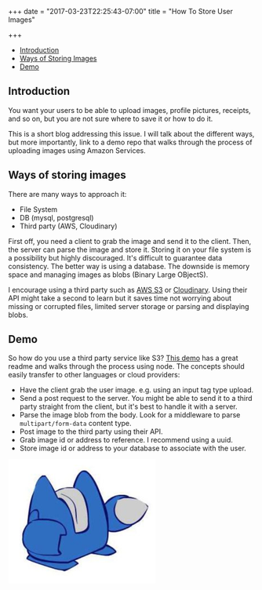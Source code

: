 +++
date = "2017-03-23T22:25:43-07:00"
title = "How To Store User Images"

+++

- [Introduction](/blog/how-to-store-user-images/#introduction)
- [Ways of Storing Images](/blog/how-to-store-user-images/#ways-of-storing-images)
- [Demo](/blog/how-to-store-user-images/#demo)

## Introduction

You want your users to be able to upload images, profile pictures, receipts, and so on, but you are not sure where to
save it or how to do it.

This is a short blog addressing this issue. I will talk about the different ways, but more importantly, link to a
demo repo that walks through the process of uploading images using Amazon Services.

## Ways of storing images

There are many ways to approach it:

- File System
- DB (mysql, postgresql)
- Third party (AWS, Cloudinary)

First off, you need a client to grab the image and send it to the client. Then, the server can parse the image
and store it. Storing it on your file system is a possibility but highly discouraged. It's difficult to guarantee
data consistency. The better way is using a database. The downside is memory space and managing images as blobs
(Binary Large OBjectS).

I encourage using a third party such as [AWS S3](https://aws.amazon.com/s3/) or [Cloudinary](http://cloudinary.com/).
Using their API might take a second to learn but it saves time not worrying about missing or corrupted files, limited
server storage or parsing and displaying blobs.

## Demo

So how do you use a third party service like S3? [This demo](https://github.com/bertoort/s3-image-upload-demo) has a
great readme and walks through the process using node. The concepts should easily transfer to other languages or
cloud providers:

- Have the client grab the user image. e.g. using an input tag type upload.
- Send a post request to the server. You might be able to send it to a third party straight from the client,
  but it's best to handle it with a server.
- Parse the image blob from the body. Look for a middleware to parse `multipart/form-data` content type.
- Post image to the third party using their API.
- Grab image id or address to reference. I recommend using a uuid.
- Store image id or address to your database to associate with the user.

![gopher](img/starcrafts_0.png)
